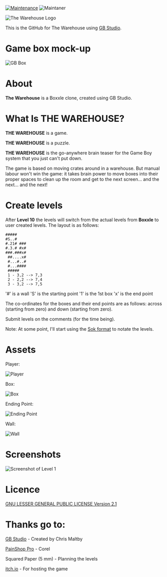 
[![Maintenance](https://img.shields.io/badge/Maintained%3F-no-red.svg)](https://bitbucket.org/lbesson/ansi-colors) ![Maintaner](https://img.shields.io/badge/maintainer-theMaintainer-blue)

![The Warehouse Logo](https://i.postimg.cc/cJpBrQsC/The-Ware-House-Banner.png)

This is the GitHub for The Warehouse using [GB Studio](https://github.com/chrismaltby/gb-studio).

# Game box mock-up

![GB Box](https://i.postimg.cc/qqRsFQwm/The-Warehouse-Box.png)

# About

**The Warehouse** is a Boxxle clone, created using GB Studio.

# What Is **THE WAREHOUSE**?

**THE WAREHOUSE** is a game.

**THE WAREHOUSE** is a puzzle.

**THE WAREHOUSE** is the go-anywhere brain teaser for the Game Boy system that you just can't put down.

The game is based on moving crates around in a warehouse.
But manual labour won't win the game: it takes brain power to move boxes into their proper spaces to clean up the room and get to the next screen... and the next... and the next!

# Create levels

After **Level 10** the levels will switch from the actual levels from **Boxxle** to user created levels.
The layout is as follows:

    #####
    #S..#
    #.21# ###
    #.3.# #x#
    ###.###x#
     ##....x#
     #...#..#
     #...####
     #####
     1 - 3,2 --> 7,3
     2 - 2,2 --> 7,4
     3 - 3,2 --> 7,5
'#' is a wall
'S' is the starting point
'1' is the 1st box
'x' is the end point

The co-ordinates for the boxes and their end points are as follows:
across (starting from zero) and down (starting from zero).

Submit levels on the comments (for the time being).

Note: At some point, I'll start using the [Sok format](http://www.sokobano.de/wiki/index.php?title=Sok_format) to notate the levels.

# Assets

Player:

![Player](https://i.postimg.cc/xdqsn2vn/Player.png)

Box:

![Box](https://i.postimg.cc/256Nt2zJ/box-thewarehouse.png)

Ending Point:

![Ending Point](https://i.postimg.cc/bJScyrS9/boxending.png)

Wall:

![Wall](https://i.postimg.cc/KYKsLVcZ/wall-thewarehouse.png)

# Screenshots

![Screenshot of Level 1](https://i.postimg.cc/DZC8690M/Boxxle-SS.png)

# Licence

[GNU LESSER GENERAL PUBLIC LICENSE Version 2.1](https://github.com/CelestialDoom/The-Warehouse-GB-Studio/blob/main/LICENSE)

# Thanks go to:

[GB Studio](https://github.com/chrismaltby/gb-studio) - Created by Chris Maltby

[PainShop Pro](http://paintshoppro.com/) - Corel

Squared Paper (5 mm) - Planning the levels

[itch.io](https://celestial-doom.itch.io/the-warehouse) - For hosting the game
